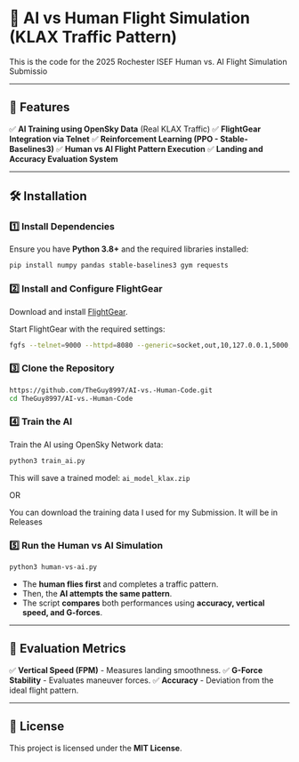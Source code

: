# 🚀 AI vs Human Flight Simulation (KLAX Traffic Pattern)

This is the code for the 2025 Rochester ISEF Human vs. AI Flight Simulation Submissio

---

## 📌 Features
✅ **AI Training using OpenSky Data** (Real KLAX Traffic)
✅ **FlightGear Integration via Telnet**
✅ **Reinforcement Learning (PPO - Stable-Baselines3)**
✅ **Human vs AI Flight Pattern Execution**
✅ **Landing and Accuracy Evaluation System**

---

## 🛠️ Installation
### 1️⃣ Install Dependencies
Ensure you have **Python 3.8+** and the required libraries installed:
```bash
pip install numpy pandas stable-baselines3 gym requests
```

### 2️⃣ Install and Configure FlightGear
Download and install [FlightGear](https://www.flightgear.org/download/).

Start FlightGear with the required settings:
```bash
fgfs --telnet=9000 --httpd=8080 --generic=socket,out,10,127.0.0.1,5000,udp
```

### 3️⃣ Clone the Repository
```bash
https://github.com/TheGuy8997/AI-vs.-Human-Code.git
cd TheGuy8997/AI-vs.-Human-Code
```

### 4️⃣ Train the AI
Train the AI using OpenSky Network data:
```bash
python3 train_ai.py
```
This will save a trained model: `ai_model_klax.zip`

OR

You can download the training data I used for my Submission. It will be in Releases

### 5️⃣ Run the Human vs AI Simulation
```bash
python3 human-vs-ai.py
```
- The **human flies first** and completes a traffic pattern.
- Then, the **AI attempts the same pattern**.
- The script **compares** both performances using **accuracy, vertical speed, and G-forces**.

---

## 🎯 Evaluation Metrics
✅ **Vertical Speed (FPM)** - Measures landing smoothness.
✅ **G-Force Stability** - Evaluates maneuver forces.
✅ **Accuracy** - Deviation from the ideal flight pattern.

---


## 📜 License
This project is licensed under the **MIT License**.

